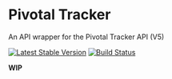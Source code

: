 # Pivotal Tracker
An API wrapper for the Pivotal Tracker API (V5)

[![Latest Stable Version](https://poser.pugx.org/dydro/pivotaltracker/v/stable.png)](https://packagist.org/packages/dydro/pivotaltracker)
[![Build Status](https://travis-ci.org/Dydro/php-pivotaltracker.png)](https://travis-ci.org/Dydro/php-pivotaltracker)

**WIP**